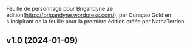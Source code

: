 Feuille de personnage pour Brigandyne 2e édition(https://brigandyne.wordpress.com/), par Curaçao Gold en s'insipirant de la feuille pour la première édition créée par NathaTerrien


## v1.0 (2024-01-09)

